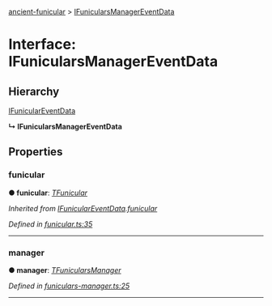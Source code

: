 [ancient-funicular](../README.md) > [IFunicularsManagerEventData](../interfaces/ifunicularsmanagereventdata.md)



# Interface: IFunicularsManagerEventData

## Hierarchy


 [IFunicularEventData](ifuniculareventdata.md)

**↳ IFunicularsManagerEventData**








## Properties
<a id="funicular"></a>

###  funicular

**●  funicular**:  *[TFunicular](../#tfunicular)* 

*Inherited from [IFunicularEventData](ifuniculareventdata.md).[funicular](ifuniculareventdata.md#funicular)*

*Defined in [funicular.ts:35](https://github.com/AncientSouls/Funicular/blob/74859e0/src/lib/funicular.ts#L35)*





___

<a id="manager"></a>

###  manager

**●  manager**:  *[TFunicularsManager](../#tfunicularsmanager)* 

*Defined in [funiculars-manager.ts:25](https://github.com/AncientSouls/Funicular/blob/74859e0/src/lib/funiculars-manager.ts#L25)*





___


